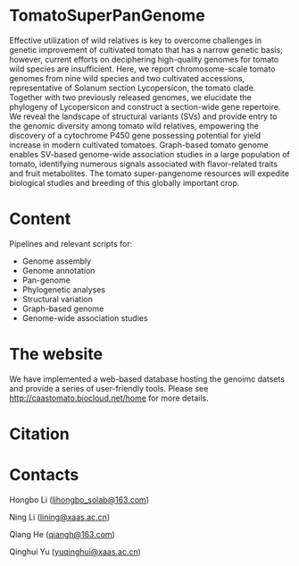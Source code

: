 # TomatoSuperPanGenome

Effective utilization of wild relatives is key to overcome challenges in genetic improvement of cultivated tomato that has a narrow genetic basis; however, current efforts on deciphering high-quality genomes for tomato wild species are insufficient. Here, we report chromosome-scale tomato genomes from nine wild species and two cultivated accessions, representative of Solanum section Lycopersicon, the tomato clade. Together with two previously released genomes, we elucidate the phylogeny of Lycopersicon and construct a section-wide gene repertoire. We reveal the landscape of structural variants (SVs) and provide entry to the genomic diversity among tomato wild relatives, empowering the discovery of a cytochrome P450 gene possessing potential for yield increase in modern cultivated tomatoes. Graph-based tomato genome enables SV-based genome-wide association studies in a large population of tomato, identifying numerous signals associated with flavor-related traits and fruit metabolites. The tomato super-pangenome resources will expedite biological studies and breeding of this globally important crop.

# Content

Pipelines and relevant scripts for:

- Genome assembly
- Genome annotation
- Pan-genome
- Phylogenetic analyses
- Structural variation
- Graph-based genome
- Genome-wide association studies

# The website

We have implemented a web-based database hosting the genoimc datsets and provide a series of user-friendly tools. Please see http://caastomato.biocloud.net/home for more details.

# Citation

# Contacts

Hongbo Li (lihongbo_solab@163.com)

Ning Li (lining@xaas.ac.cn)

Qiang He (qiangh@163.com)

Qinghui Yu (yuqinghui@xaas.ac.cn)
